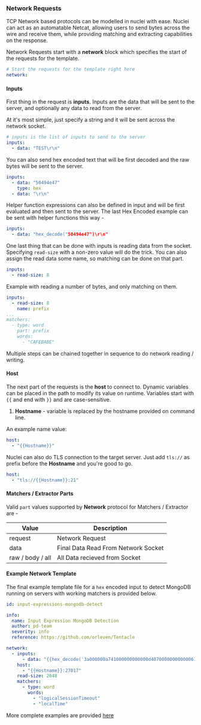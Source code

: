 ### Network Requests

TCP Network based protocols can be modelled in nuclei with ease. Nuclei can act as an automatable Netcat, allowing users to send bytes across the wire and receive them, while providing matching and extracting capabilities on the response.

Network Requests start with a **network** block which specifies the start of the requests for the template.

```yaml
# Start the requests for the template right here
network:
```

#### Inputs

First thing in the request is **inputs**. Inputs are the data that will be sent to the server, and optionally any data to read from the server.

At it's most simple, just specify a string and it will be sent across the network socket.

```yaml
# inputs is the list of inputs to send to the server
inputs: 
  - data: "TEST\r\n"
```

You can also send hex encoded text that will be first decoded and the raw bytes will be sent to the server.

```yaml
inputs:
  - data: "50494e47"
    type: hex
  - data: "\r\n"
```

Helper function expressions can also be defined in input and will be first evaluated and then sent to the server. The last Hex Encoded example can be sent with helper functions this way - 

```yaml
inputs:
  - data: "hex_decode("50494e47")\r\n"
```

One last thing that can be done with inputs is reading data from the socket. Specifying `read-size` with a non-zero value will do the trick. You can also assign the read data some name, so matching can be done on that part.

```yaml
inputs:
  - read-size: 8
```

Example with reading a number of bytes, and only matching on them.

```yaml
inputs:
  - read-size: 8
    name: prefix
...
matchers:
  - type: word
    part: prefix
    words: 
      - "CAFEBABE"
```

Multiple steps can be chained together in sequence to do network reading / writing.

#### Host

The next part of the requests is the **host** to connect to. Dynamic variables can be placed in the path to modify its value on runtime. Variables start with `{{` and end with `}}` and are case-sensitive.

1. **Hostname** - variable is replaced by the hostname provided on command line.

An example name value:

```yaml
host: 
  - "{{Hostname}}"
```

Nuclei can also do TLS connection to the target server. Just add `tls://` as prefix before the **Hostname** and you're good to go.

```yaml
host:
  - "tls://{{Hostname}}:21"
```

#### Matchers / Extractor Parts

Valid `part` values supported by **Network** protocol for Matchers / Extractor are - 
    
| Value            | Description                         |
|------------------|-------------------------------------|
| request          | Network Request                     |
| data             | Final Data Read From Network Socket |
| raw / body / all | All Data recieved from Socket       |


#### **Example Network Template**

The final example template file for a `hex` encoded input to detect MongoDB running on servers with working matchers is provided below.

```yaml
id: input-expressions-mongodb-detect

info:
  name: Input Expression MongoDB Detection
  author: pd-team
  severity: info
  reference: https://github.com/orleven/Tentacle

network:
  - inputs:
      - data: "{{hex_decode('3a000000a741000000000000d40700000000000061646d696e2e24636d640000000000ffffffff130000001069736d6173746572000100000000')}}"
    host:
      - "{{Hostname}}:27017"
    read-size: 2048
    matchers:
      - type: word
        words:
          - "logicalSessionTimeout"
          - "localTime"
```

More complete examples are provided [here](../../template-examples/network.md)